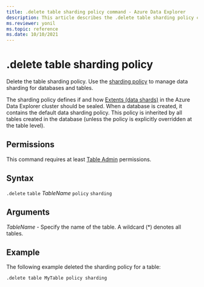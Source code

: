 ```yaml
---
title: .delete table sharding policy command - Azure Data Explorer
description: This article describes the .delete table sharding policy command in Azure Data Explorer.
ms.reviewer: yonil
ms.topic: reference
ms.date: 10/10/2021
---
```

# .delete table sharding policy

Delete the table sharding policy. Use the [sharding policy](../management/shardingpolicy.md) to manage data sharding for databases and tables.  

The sharding policy defines if and how [Extents (data shards)](../management/extents-overview.md) in the Azure Data Explorer cluster should be sealed. When a database is created, it contains the default data sharding policy. This policy is inherited by all tables created in the database (unless the policy is explicitly overridden at the table level).

## Permissions

This command requires at least [Table Admin](access-control/role-based-access-control.md) permissions.

## Syntax

`.delete` `table` *TableName* `policy` `sharding`

## Arguments

*TableName* - Specify the name of the table. A wildcard (*) denotes all tables.

## Example

The following example deleted the sharding policy for a table:

```kusto
.delete table MyTable policy sharding 
```